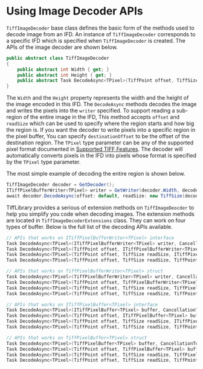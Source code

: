 # Using Image Decoder APIs

`TiffImageDecoder` base class defines the basic form of the methods used to decode image from an IFD. An instance of `TiffImageDecoder` corresponds to a specific IFD which is specified when `TiffImageDecoder` is created. The APIs of the image decoder are shown below.

``` csharp
public abstract class TiffImageDecoder
{
    public abstract int Width { get; }
    public abstract int Height { get; }
    public abstract Task DecodeAsync<TPixel>(TiffPoint offset, TiffSize readSize, TiffPoint destinationOffset, ITiffPixelBufferWriter<TPixel> writer, CancellationToken cancellationToken = default) where TPixel : unmanaged;
}
```

The `Width` and the `Height` property represents the width and the height of the image encoded in this IFD. The `DecodeAsync` methods decodes the image and writes the pixels into the `writer` specified. To support reading a sub-region of the entire image in the IFD, This method accepts `offset` and `readSize` which can be used to specify where the region starts and how big the region is. If you want the decoder to write pixels into a specific region in the pixel buffer, You can specify `destinationOffset` to be the offset of the destination region. The `TPixel` type parameter can be any of the supported pixel format documented in [Supported TIFF Features](./supported-tiff-features.md). The decoder will automatically converts pixels in the IFD into pixels whose format is specified by the `TPixel` type parameter.

The most simple example of decoding the entire region is shown below.
``` csharp
TiffImageDecoder decoder = GetDecoder();
ITiffPixelBufferWriter<TPixel> writer = GetWriter(decoder.Width, decoder.Height);
await decoder.DecodeAsync(offset: default, readSize: new TiffSize(decoder.Width, decoder.Height), destinationOffset: default, writer: writer);
```

TiffLibrary provides a serious of extension methods on `TiffImageDeocder` to help you simplify you code when decoding images. The extension methods are located in `TiffImageDecoderExtensions` class. They can work on four types of buffer. Below is the full list of the decoding APIs available.

``` csharp
// APIs that works on ITiffPixelBufferWriter<TPixel> interface
Task DecodeAsync<TPixel>(ITiffPixelBufferWriter<TPixel> writer, CancellationToken cancellationToken);
Task DecodeAsync<TPixel>(TiffPoint offset, ITiffPixelBufferWriter<TPixel> writer, CancellationToken cancellationToken);
Task DecodeAsync<TPixel>(TiffPoint offset, TiffSize readSize, ITiffPixelBufferWriter<TPixel> writer, CancellationToken cancellationToken);
Task DecodeAsync<TPixel>(TiffPoint offset, TiffSize readSize, TiffPoint destinationOffset, ITiffPixelBufferWriter<TPixel> writer, CancellationToken cancellationToken); // This is the instance method on TiffImageDecoder

// APIs that works on TiffPixelBufferWriter<TPixel> struct
Task DecodeAsync<TPixel>(TiffPixelBufferWriter<TPixel> writer, CancellationToken cancellationToken);
Task DecodeAsync<TPixel>(TiffPoint offset, TiffPixelBufferWriter<TPixel> writer, CancellationToken cancellationToken);
Task DecodeAsync<TPixel>(TiffPoint offset, TiffSize readSize, TiffPixelBufferWriter<TPixel> writer, CancellationToken cancellationToken);
Task DecodeAsync<TPixel>(TiffPoint offset, TiffSize readSize, TiffPoint destinationOffset, TiffPixelBufferWriter<TPixel> writer, CancellationToken cancellationToken);

// APIs that works on ITiffPixelBuffer<TPixel> interface
Task DecodeAsync<TPixel>(ITiffPixelBuffer<TPixel> buffer, CancellationToken cancellationToken);
Task DecodeAsync<TPixel>(TiffPoint offset, ITiffPixelBuffer<TPixel> buffer, CancellationToken cancellationToken);
Task DecodeAsync<TPixel>(TiffPoint offset, TiffSize readSize, ITiffPixelBuffer<TPixel> buffer, CancellationToken cancellationToken);
Task DecodeAsync<TPixel>(TiffPoint offset, TiffSize readSize, TiffPoint destinationOffset, ITiffPixelBuffer<TPixel> buffer, CancellationToken cancellationToken);

// APIs that works on TiffPixelBuffer<TPixel> struct
Task DecodeAsync<TPixel>(TiffPixelBuffer<TPixel> buffer, CancellationToken cancellationToken);
Task DecodeAsync<TPixel>(TiffPoint offset, TiffPixelBuffer<TPixel> buffer, CancellationToken cancellationToken);
Task DecodeAsync<TPixel>(TiffPoint offset, TiffSize readSize, TiffPixelBuffer<TPixel> buffer, CancellationToken cancellationToken);
Task DecodeAsync<TPixel>(TiffPoint offset, TiffSize readSize, TiffPoint destinationOffset, TiffPixelBuffer<TPixel> buffer, CancellationToken cancellationToken);
```
